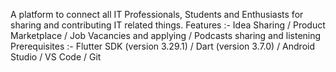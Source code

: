 A platform to connect all IT Professionals, Students and Enthusiasts for sharing and contributing IT related things.
Features :- Idea Sharing / Product Marketplace / Job Vacancies and applying / Podcasts sharing and listening
Prerequisites :- Flutter SDK (version 3.29.1) / Dart (version 3.7.0) / Android Studio / VS Code / Git
